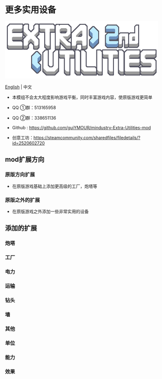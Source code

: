 # 更多实用设备

![Logo](showImgs/logo.png)

[English](README.md) | 中文

- 本模组不会太大程度影响游戏平衡，同时丰富游戏内容，使原版游戏更简单

- QQ ①群：513165958
- QQ ②群：338651136
- Github : https://github.com/guiYMOUR/mindustry-Extra-Utilities-mod
- 创意工坊：https://steamcommunity.com/sharedfiles/filedetails/?id=2520602720

## mod扩展方向

### 原版方向扩展
- 在原版游戏基础上添加更高级的工厂，炮塔等

### 原版之外的扩展
- 在原版游戏之外添加一些非常实用的设备

## 添加的扩展

### 炮塔

### 工厂

### 电力

### 运输

### 钻头

### 墙

### 其他

### 单位

### 能力

### 效果
